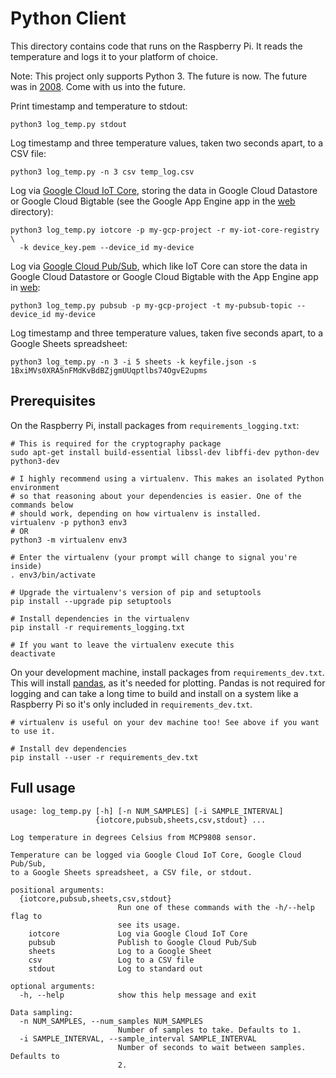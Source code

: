 # Python Client

This directory contains code that runs on the Raspberry Pi. It reads the
temperature and logs it to your platform of choice.

Note: This project only supports Python 3. The future is now. The future was in
[2008](https://www.python.org/download/releases/3.0/). Come with us into the
future.

Print timestamp and temperature to stdout:

    python3 log_temp.py stdout

Log timestamp and three temperature values, taken two seconds apart,
to a CSV file:

    python3 log_temp.py -n 3 csv temp_log.csv

Log via [Google Cloud IoT Core](https://cloud.google.com/iot-core/), storing
the data in Google Cloud Datastore or Google Cloud Bigtable (see the Google App
Engine app in the [web](web) directory):

    python3 log_temp.py iotcore -p my-gcp-project -r my-iot-core-registry \
      -k device_key.pem --device_id my-device

Log via [Google Cloud Pub/Sub](https://cloud.google.com/pubsub/), which like
IoT Core can store the data in Google Cloud Datastore or Google Cloud Bigtable
with the App Engine app in [web](web):

    python3 log_temp.py pubsub -p my-gcp-project -t my-pubsub-topic --device_id my-device

Log timestamp and three temperature values, taken five seconds apart, to a
Google Sheets spreadsheet:

    python3 log_temp.py -n 3 -i 5 sheets -k keyfile.json -s 1BxiMVs0XRA5nFMdKvBdBZjgmUUqptlbs74OgvE2upms

## Prerequisites

On the Raspberry Pi, install packages from
``requirements_logging.txt``:

    # This is required for the cryptography package
    sudo apt-get install build-essential libssl-dev libffi-dev python-dev python3-dev

    # I highly recommend using a virtualenv. This makes an isolated Python environment
    # so that reasoning about your dependencies is easier. One of the commands below
    # should work, depending on how virtualenv is installed.
    virtualenv -p python3 env3
    # OR
    python3 -m virtualenv env3

    # Enter the virtualenv (your prompt will change to signal you're inside)
    . env3/bin/activate

    # Upgrade the virtualenv's version of pip and setuptools
    pip install --upgrade pip setuptools

    # Install dependencies in the virtualenv
    pip install -r requirements_logging.txt

    # If you want to leave the virtualenv execute this
    deactivate

On your development machine, install packages from ``requirements_dev.txt``.
This will install [pandas](http://pandas.pydata.org), as it's needed for
plotting. Pandas is not required for logging and can take a long time to build
and install on a system like a Raspberry Pi so it's only included in
``requirements_dev.txt``.

    # virtualenv is useful on your dev machine too! See above if you want to use it.

    # Install dev dependencies
    pip install --user -r requirements_dev.txt

## Full usage

    usage: log_temp.py [-h] [-n NUM_SAMPLES] [-i SAMPLE_INTERVAL]
                       {iotcore,pubsub,sheets,csv,stdout} ...

    Log temperature in degrees Celsius from MCP9808 sensor.

    Temperature can be logged via Google Cloud IoT Core, Google Cloud Pub/Sub,
    to a Google Sheets spreadsheet, a CSV file, or stdout.

    positional arguments:
      {iotcore,pubsub,sheets,csv,stdout}
                            Run one of these commands with the -h/--help flag to
                            see its usage.
        iotcore             Log via Google Cloud IoT Core
        pubsub              Publish to Google Cloud Pub/Sub
        sheets              Log to a Google Sheet
        csv                 Log to a CSV file
        stdout              Log to standard out

    optional arguments:
      -h, --help            show this help message and exit

    Data sampling:
      -n NUM_SAMPLES, --num_samples NUM_SAMPLES
                            Number of samples to take. Defaults to 1.
      -i SAMPLE_INTERVAL, --sample_interval SAMPLE_INTERVAL
                            Number of seconds to wait between samples. Defaults to
                            2.
